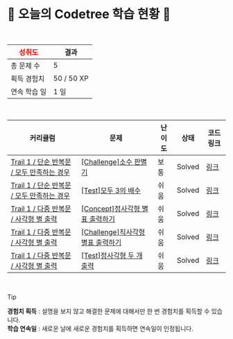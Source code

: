 # 🌲 오늘의 Codetree 학습 현황 🌲

<br />

| <span style="color:red;display:block;text-align:center;"> **성취도**</span> | 결과 |
|---|---|
| 총 문제 수 | 5 |
| 획득 경험치 | 50 / 50 XP |
| 연속 학습 일 | 1 일 |

<br />

|커리큘럼|문제|난이도|상태|코드 링크|
|---|---|---|---|---|
|[Trail 1 / 단순 반복문 / 모두 만족하는 경우](https://https://en.codetree.ai/trail-info/novice-low/)|[[Challenge]소수 판별기](https://https://en.codetree.ai/trails/complete/curated-cards/challenge-prime-number-discriminator/)|보통|Solved|[링크](https://github.com/HEEJINO/codetree-TILs/blob/main/250115/%EC%86%8C%EC%88%98%20%ED%8C%90%EB%B3%84%EA%B8%B0/prime-number-discriminator.c)|
|[Trail 1 / 단순 반복문 / 모두 만족하는 경우](https://https://en.codetree.ai/trail-info/novice-low/)|[[Test]모두 3의 배수](https://https://en.codetree.ai/trails/complete/curated-cards/test-all-multiples-of-3/)|쉬움|Solved|[링크](https://github.com/HEEJINO/codetree-TILs/blob/main/250115/%EB%AA%A8%EB%91%90%203%EC%9D%98%20%EB%B0%B0%EC%88%98/all-multiples-of-3.c)|
|[Trail 1 / 다중 반복문 / 사각형 별 출력](https://https://en.codetree.ai/trail-info/novice-low/)|[[Concept]정사각형 별표 출력하기](https://https://en.codetree.ai/trails/complete/curated-cards/intro-print-stars-in-square/)|쉬움|Solved|[링크](https://github.com/HEEJINO/codetree-TILs/blob/main/250115/%EC%A0%95%EC%82%AC%EA%B0%81%ED%98%95%20%EB%B3%84%ED%91%9C%20%EC%B6%9C%EB%A0%A5%ED%95%98%EA%B8%B0/print-stars-in-square.c)|
|[Trail 1 / 다중 반복문 / 사각형 별 출력](https://https://en.codetree.ai/trail-info/novice-low/)|[[Challenge]직사각형 별표 출력하기](https://https://en.codetree.ai/trails/complete/curated-cards/challenge-print-stars-in-rectangle/)|쉬움|Solved|[링크](https://github.com/HEEJINO/codetree-TILs/blob/main/250115/%EC%A7%81%EC%82%AC%EA%B0%81%ED%98%95%20%EB%B3%84%ED%91%9C%20%EC%B6%9C%EB%A0%A5%ED%95%98%EA%B8%B0/print-stars-in-rectangle.c)|
|[Trail 1 / 다중 반복문 / 사각형 별 출력](https://https://en.codetree.ai/trail-info/novice-low/)|[[Test]정사각형 두 개 출력](https://https://en.codetree.ai/trails/complete/curated-cards/test-output-two-rectangles/)|쉬움|Solved|[링크](https://github.com/HEEJINO/codetree-TILs/blob/main/250115/%EC%A0%95%EC%82%AC%EA%B0%81%ED%98%95%20%EB%91%90%20%EA%B0%9C%20%EC%B6%9C%EB%A0%A5/output-two-rectangles.c)|


<br />

> [!TIP]
> **경험치 획득** : 설명을 보지 않고 해결한 문제에 대해서만 한 번 경험치를 획득할 수 있습니다.  
> **학습 연속일** : 새로운 날에 새로운 경험치를 획득하면 연속일이 인정됩니다.

